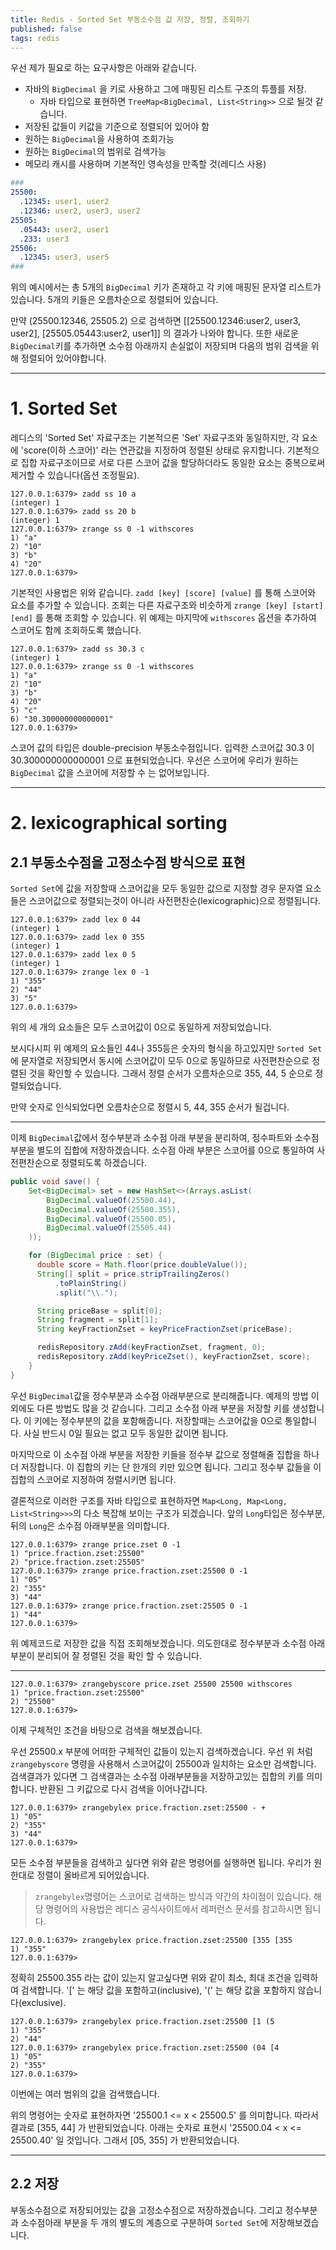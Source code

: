 ```yaml
---
title: Redis - Sorted Set 부동소수점 값 저장, 정렬, 조회하기
published: false
tags: redis
---
```


우선 제가 필요로 하는 요구사항은 아래와 같습니다.

- 자바의 `BigDecimal` 을 키로 사용하고 그에 매핑된 리스트 구조의 튜플를 저장.
  - 자바 타입으로 표현하면 `TreeMap<BigDecimal, List<String>>` 으로 될것 같습니다.
- 저장된 값들이 키값을 기준으로 정렬되어 있어야 함
- 원하는 `BigDecimal`을 사용하여 조회가능
- 원하는 `BigDecimal`의 범위로 검색가능
- 메모리 캐시를 사용하며 기본적인 영속성을 만족할 것(레디스 사용)

```yaml
###
25500:
  .12345: user1, user2
  .12346: user2, user3, user2
25505:
  .05443: user2, user1
  .233: user3
25506:
  .12345: user3, user5
###
```
위의 예시에서는 총 5개의 `BigDecimal` 키가 존재하고 각 키에 매핑된 문자열 리스트가 있습니다.
5개의 키들은 오름차순으로 정렬되어 있습니다.

만약 (25500.12346, 25505.2) 으로 검색하면 [[25500.12346:user2, user3, user2], [25505.05443:user2, user1]] 의 결과가 나와야 합니다. 
또한 새로운 `BigDecimal`키를 추가하면 소수점 아래까지 손실없이 저장되며 다음의 범위 검색을 위해 정렬되어 있어야합니다.

---

# 1. Sorted Set
레디스의 'Sorted Set' 자료구조는 기본적으론 'Set' 자료구조와 동일하지만, 각 요소에 'score(이하 스코어)' 라는 연관값을 지정하여 정렬된 상태로 유지합니다.
기본적으로 집합 자료구조이므로 서로 다른 스코어 값을 할당하더라도 동일한 요소는 중복으로써 제거할 수 있습니다(옵션 조정필요).

```redis
127.0.0.1:6379> zadd ss 10 a
(integer) 1
127.0.0.1:6379> zadd ss 20 b
(integer) 1
127.0.0.1:6379> zrange ss 0 -1 withscores
1) "a"
2) "10"
3) "b"
4) "20"
127.0.0.1:6379>
```
기본적인 사용법은 위와 같습니다. `zadd [key] [score] [value]` 를 통해 스코어와 요소를 추가할 수 있습니다.
조회는 다른 자료구조와 비슷하게 `zrange [key] [start] [end]` 를 통해 조회할 수 있습니다.
위 예제는 마지막에 `withscores` 옵션을 추가하여 스코어도 함께 조회하도록 했습니다.

```redis
127.0.0.1:6379> zadd ss 30.3 c
(integer) 1
127.0.0.1:6379> zrange ss 0 -1 withscores
1) "a"
2) "10"
3) "b"
4) "20"
5) "c"
6) "30.300000000000001"
127.0.0.1:6379>
```

스코어 값의 타입은 double-precision 부동소수점입니다. 입력한 스코어값 30.3 이 30.300000000000001 으로 표현되었습니다.
우선은 스코어에 우리가 원하는 `BigDecimal` 값을 스코어에 저장할 수 는 없어보입니다.

---

# 2. lexicographical sorting
## 2.1 부동소수점을 고정소수점 방식으로 표현

`Sorted Set`에 값을 저장할때 스코어값을 모두 동일한 값으로 지정할 경우 문자열 요소들은 스코어값으로 정렬되는것이 아니라 사전편찬순(lexicographic)으로 정렬됩니다.

```redis
127.0.0.1:6379> zadd lex 0 44
(integer) 1
127.0.0.1:6379> zadd lex 0 355
(integer) 1
127.0.0.1:6379> zadd lex 0 5
(integer) 1
127.0.0.1:6379> zrange lex 0 -1
1) "355"
2) "44"
3) "5"
127.0.0.1:6379>
```
위의 세 개의 요소들은 모두 스코어값이 0으로 동일하게 저장되었습니다.

보시다시피 위 예제의 요소들인 44나 355등은 숫자의 형식을 하고있지만 `Sorted Set`에 문자열로 저장되면서 동시에 스코어값이 모두 0으로 동일하므로
사전편찬순으로 정렬된 것을 확인할 수 있습니다. 그래서 정렬 순서가 오름차순으로 355, 44, 5 순으로 정렬되었습니다.

만약 숫자로 인식되었다면 오름차순으로 정렬시 5, 44, 355 순서가 될겁니다.

---

이제 `BigDecimal`값에서 정수부분과 소수점 아래 부분을 분리하여, 정수파트와 소수점 부분을 별도의 집합에 저장하겠습니다.
소수점 아래 부분은 스코어를 0으로 통일하여 사전편찬순으로 정렬되도록 하겠습니다.

```java
public void save() {
    Set<BigDecimal> set = new HashSet<>(Arrays.asList(
        BigDecimal.valueOf(25500.44),
        BigDecimal.valueOf(25500.355),
        BigDecimal.valueOf(25500.05),
        BigDecimal.valueOf(25505.44)
    ));

    for (BigDecimal price : set) {
      double score = Math.floor(price.doubleValue());
      String[] split = price.stripTrailingZeros()
          .toPlainString()
          .split("\\.");

      String priceBase = split[0];
      String fragment = split[1];
      String keyFractionZset = keyPriceFractionZset(priceBase);

      redisRepository.zAdd(keyFractionZset, fragment, 0);
      redisRepository.zAdd(keyPriceZset(), keyFractionZset, score);
    }
}
```
우선 `BigDecimal`값을 정수부분과 소수점 아래부분으로 분리해줍니다. 예제의 방법 이외에도 다른 방법도 많을 것 같습니다.
그리고 소수점 아래 부분을 저장할 키를 생성합니다. 이 키에는 정수부분의 값을 포함해줍니다.
저장할때는 스코어값을 0으로 통일합니다. 사실 반드시 0일 필요는 없고 모두 동일한 값이면 됩니다.

마지막으로 이 소수점 아래 부분을 저장한 키들을 정수부 값으로 정렬해줄 집합을 하나 더 저장합니다.
이 집합의 키는 단 한개의 키만 있으면 됩니다. 그리고 정수부 값들을 이 집합의 스코어로 지정하여 정렬시키면 됩니다.

결론적으로 이러한 구조를 자바 타입으로 표현하자면 `Map<Long, Map<Long, List<String>>>`의 다소 복잡해 보이는 구조가 되겠습니다.
앞의 `Long`타입은 정수부분, 뒤의 `Long`은 소수점 아래부분을 의미합니다.

```redis
127.0.0.1:6379> zrange price.zset 0 -1
1) "price.fraction.zset:25500"
2) "price.fraction.zset:25505"
127.0.0.1:6379> zrange price.fraction.zset:25500 0 -1
1) "05"
2) "355"
3) "44"
127.0.0.1:6379> zrange price.fraction.zset:25505 0 -1
1) "44"
127.0.0.1:6379>
```
위 예제코드로 저장한 값을 직접 조회해보겠습니다. 의도한대로 정수부분과 소수점 아래부분이 분리되어 잘 정렬된 것을 확인 할 수 있습니다.

---

```redis
127.0.0.1:6379> zrangebyscore price.zset 25500 25500 withscores
1) "price.fraction.zset:25500"
2) "25500"
127.0.0.1:6379>
```

이제 구체적인 조건을 바탕으로 검색을 해보겠습니다.

우선 25500.x 부분에 어떠한 구체적인 값들이 있는지 검색하겠습니다.
우선 위 처럼 `zrangebyscore` 명령을 사용해서 스코어값이 25500과 일치하는 요소만 검색합니다.
검색결과가 있다면 그 검색결과는 소수점 아래부분들을 저장하고있는 집합의 키를 의미합니다. 반환된 그 키값으로 다시 검색을 이어나갑니다.

```redis
127.0.0.1:6379> zrangebylex price.fraction.zset:25500 - +
1) "05"
2) "355"
3) "44"
127.0.0.1:6379>
```

모든 소수점 부분들을 검색하고 싶다면 위와 같은 명령어를 실행하면 됩니다. 우리가 원한대로 정렬이 올바르게 되어있습니다.

> `zrangebylex`명령어는 스코어로 검색하는 방식과 약간의 차이점이 있습니다. 해당 명령어의 사용법은 레디스 공식사이트에서 레퍼런스 문서를 참고하시면 됩니다.

```redis
127.0.0.1:6379> zrangebylex price.fraction.zset:25500 [355 [355
1) "355"
127.0.0.1:6379>
```

정확히 25500.355 라는 값이 있는지 알고싶다면 위와 같이 최소, 최대 조건을 입력하여 검색합니다.
'[' 는 해당 값을 포함하고(inclusive), '(' 는 해당 값을 포함하지 않습니다(exclusive).

```redis
127.0.0.1:6379> zrangebylex price.fraction.zset:25500 [1 (5
1) "355"
2) "44"
127.0.0.1:6379> zrangebylex price.fraction.zset:25500 (04 [4
1) "05"
2) "355"
127.0.0.1:6379>
```

이번에는 여러 범위의 값을 검색했습니다.

위의 명령어는 숫자로 표현하자면 '25500.1 <= x < 25500.5' 를 의미합니다. 따라서 결과로 [355, 44] 가 반환되었습니다.
아래는 숫자로 표현시 '25500.04 < x <= 25500.40' 일 것입니다. 그래서 [05, 355] 가 반환되었습니다.

---

## 2.2 저장

부동소수점으로 저장되어있는 값을 고정소수점으로 저장하겠습니다.
그리고 정수부분과 소수점아래 부분을 두 개의 별도의 계층으로 구분하여 `Sorted Set`에 저장해보겠습니다.

